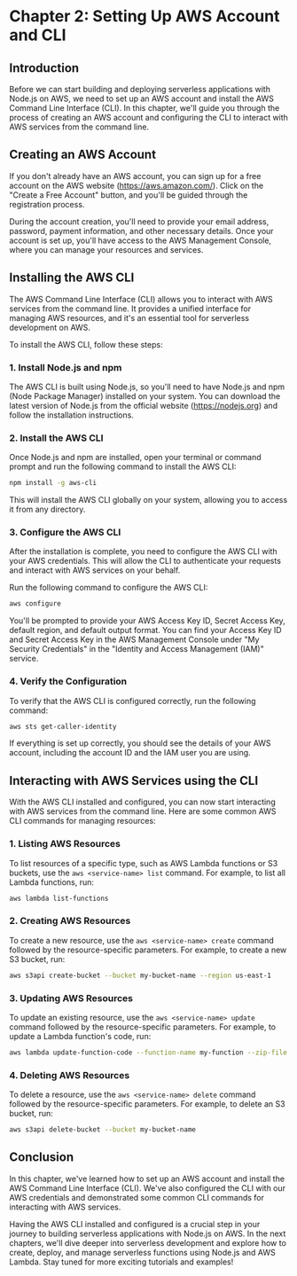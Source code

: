 # Chapter 2: Setting Up AWS Account and CLI

## Introduction

Before we can start building and deploying serverless applications with Node.js on AWS, we need to set up an AWS account and install the AWS Command Line Interface (CLI). In this chapter, we'll guide you through the process of creating an AWS account and configuring the CLI to interact with AWS services from the command line.

## Creating an AWS Account

If you don't already have an AWS account, you can sign up for a free account on the AWS website (https://aws.amazon.com/). Click on the "Create a Free Account" button, and you'll be guided through the registration process.

During the account creation, you'll need to provide your email address, password, payment information, and other necessary details. Once your account is set up, you'll have access to the AWS Management Console, where you can manage your resources and services.

## Installing the AWS CLI

The AWS Command Line Interface (CLI) allows you to interact with AWS services from the command line. It provides a unified interface for managing AWS resources, and it's an essential tool for serverless development on AWS.

To install the AWS CLI, follow these steps:

### 1. Install Node.js and npm

The AWS CLI is built using Node.js, so you'll need to have Node.js and npm (Node Package Manager) installed on your system. You can download the latest version of Node.js from the official website (https://nodejs.org) and follow the installation instructions.

### 2. Install the AWS CLI

Once Node.js and npm are installed, open your terminal or command prompt and run the following command to install the AWS CLI:

```bash
npm install -g aws-cli
```

This will install the AWS CLI globally on your system, allowing you to access it from any directory.

### 3. Configure the AWS CLI

After the installation is complete, you need to configure the AWS CLI with your AWS credentials. This will allow the CLI to authenticate your requests and interact with AWS services on your behalf.

Run the following command to configure the AWS CLI:

```bash
aws configure
```

You'll be prompted to provide your AWS Access Key ID, Secret Access Key, default region, and default output format. You can find your Access Key ID and Secret Access Key in the AWS Management Console under "My Security Credentials" in the "Identity and Access Management (IAM)" service.

### 4. Verify the Configuration

To verify that the AWS CLI is configured correctly, run the following command:

```bash
aws sts get-caller-identity
```

If everything is set up correctly, you should see the details of your AWS account, including the account ID and the IAM user you are using.

## Interacting with AWS Services using the CLI

With the AWS CLI installed and configured, you can now start interacting with AWS services from the command line. Here are some common AWS CLI commands for managing resources:

### 1. Listing AWS Resources

To list resources of a specific type, such as AWS Lambda functions or S3 buckets, use the `aws <service-name> list` command. For example, to list all Lambda functions, run:

```bash
aws lambda list-functions
```

### 2. Creating AWS Resources

To create a new resource, use the `aws <service-name> create` command followed by the resource-specific parameters. For example, to create a new S3 bucket, run:

```bash
aws s3api create-bucket --bucket my-bucket-name --region us-east-1
```

### 3. Updating AWS Resources

To update an existing resource, use the `aws <service-name> update` command followed by the resource-specific parameters. For example, to update a Lambda function's code, run:

```bash
aws lambda update-function-code --function-name my-function --zip-file fileb://function.zip
```

### 4. Deleting AWS Resources

To delete a resource, use the `aws <service-name> delete` command followed by the resource-specific parameters. For example, to delete an S3 bucket, run:

```bash
aws s3api delete-bucket --bucket my-bucket-name
```

## Conclusion

In this chapter, we've learned how to set up an AWS account and install the AWS Command Line Interface (CLI). We've also configured the CLI with our AWS credentials and demonstrated some common CLI commands for interacting with AWS services.

Having the AWS CLI installed and configured is a crucial step in your journey to building serverless applications with Node.js on AWS. In the next chapters, we'll dive deeper into serverless development and explore how to create, deploy, and manage serverless functions using Node.js and AWS Lambda. Stay tuned for more exciting tutorials and examples!
